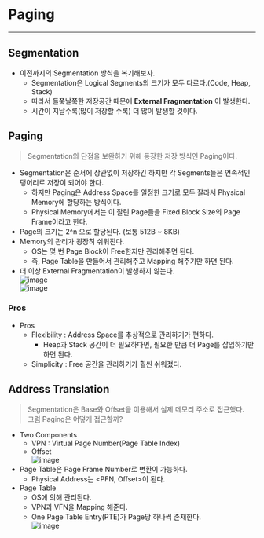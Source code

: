 # Paging
---
## Segmentation
- 이전까지의 Segmentation 방식을 복기해보자.
  - Segmentation은 Logical Segments의 크기가 모두 다르다.(Code, Heap, Stack)
  - 따라서 들쭉날쭉한 저장공간 때문에 __External Fragmentation__ 이 발생한다.
  - 시간이 지날수록(많이 저장할 수록) 더 많이 발생할 것이다.

## Paging
> Segmentation의 단점을 보완하기 위해 등장한 저장 방식인 Paging이다.  

- Segmentation은 순서에 상관없이 저장하긴 하지만 각 Segments들은 연속적인 덩어리로 저장이 되어야 한다.
  - 하지만 Paging은 Address Space를 일정한 크기로 모두 잘라서 Physical Memory에 할당하는 방식이다.
  - Physical Memory에서는 이 잘린 Page들을 Fixed Block Size의 Page Frame이라고 한다.
- Page의 크기는 2^n 으로 할당된다. (보통 512B ~ 8KB)
- Memory의 관리가 굉장히 쉬워진다.
  - OS는 몇 번 Page Block이 Free한지만 관리해주면 된다.
  - 즉, Page Table을 만들어서 관리해주고 Mapping 해주기만 하면 된다.
- 더 이상 External Fragmentation이 발생하지 않는다.  
![image](https://user-images.githubusercontent.com/71700079/162111635-08ba4667-6724-4c61-a872-9b6dc0faea60.png)  
![image](https://user-images.githubusercontent.com/71700079/162111749-c45a8461-be6a-46fa-b657-755b23e1e445.png)  

### Pros
- Pros
  - Flexibility : Address Space를 추상적으로 관리하기가 편하다.
    - Heap과 Stack 공간이 더 필요하다면, 필요한 만큼 더 Page를 삽입하기만 하면 된다.
  - Simplicity : Free 공간을 관리하기가 훨씬 쉬워졌다.

## Address Translation
> Segmentation은 Base와 Offset을 이용해서 실제 메모리 주소로 접근했다.  
> 그럼 Paging은 어떻게 접근할까?  

- Two Components
  - VPN : Virtual Page Number(Page Table Index)
  - Offset  
  ![image](https://user-images.githubusercontent.com/71700079/162112020-a541f576-9466-4832-98e0-382c9a446fbd.png)  
- Page Table은 Page Frame Number로 변환이 가능하다.
  - Physical Address는 <PFN, Offset>이 된다.
- Page Table
  - OS에 의해 관리된다.
  - VPN과 VFN을 Mapping 해준다.
  - One Page Table Entry(PTE)가 Page당 하나씩 존재한다.  
![image](https://user-images.githubusercontent.com/71700079/162112166-2a557048-0d35-4b60-8e71-1969a4823883.png)  
